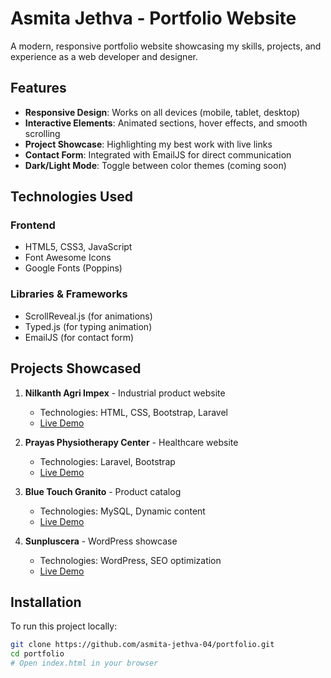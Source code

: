 # Asmita Jethva - Portfolio Website

A modern, responsive portfolio website showcasing my skills, projects, and experience as a web developer and designer.

## Features

- **Responsive Design**: Works on all devices (mobile, tablet, desktop)
- **Interactive Elements**: Animated sections, hover effects, and smooth scrolling
- **Project Showcase**: Highlighting my best work with live links
- **Contact Form**: Integrated with EmailJS for direct communication
- **Dark/Light Mode**: Toggle between color themes (coming soon)

## Technologies Used

### Frontend
- HTML5, CSS3, JavaScript
- Font Awesome Icons
- Google Fonts (Poppins)

### Libraries & Frameworks
- ScrollReveal.js (for animations)
- Typed.js (for typing animation)
- EmailJS (for contact form)

## Projects Showcased

1. **Nilkanth Agri Impex** - Industrial product website
   - Technologies: HTML, CSS, Bootstrap, Laravel
   - [Live Demo](https://nilkanthimpex.com)

2. **Prayas Physiotherapy Center** - Healthcare website
   - Technologies: Laravel, Bootstrap
   - [Live Demo](https://prayasphysio.com)

3. **Blue Touch Granito** - Product catalog
   - Technologies: MySQL, Dynamic content
   - [Live Demo](https://bluetouchgranito.com)

4. **Sunpluscera** - WordPress showcase
   - Technologies: WordPress, SEO optimization
   - [Live Demo](https://sunpluscera.com)

## Installation

To run this project locally:

```bash
git clone https://github.com/asmita-jethva-04/portfolio.git
cd portfolio
# Open index.html in your browser
